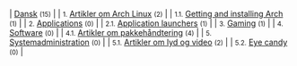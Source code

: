 | [Dansk](/index.php/Category:Dansk "Category:Dansk") <small>(15)</small> |
| <small>1.</small> [Artikler om Arch Linux](/index.php/Category:About_Arch_(Dansk) "Category:About Arch (Dansk)") <small>(2)</small> |
| <small>1.1.</small> [Getting and installing Arch](/index.php/Category:Getting_and_installing_Arch_(Dansk) "Category:Getting and installing Arch (Dansk)") <small>(1)</small> |
| <small>2.</small> [Applications](/index.php/Category:Applications_(Dansk) "Category:Applications (Dansk)") <small>(0)</small> |
| <small>2.1.</small> [Application launchers](/index.php/Category:Application_launchers_(Dansk) "Category:Application launchers (Dansk)") <small>(1)</small> |
| <small>3.</small> [Gaming](/index.php/Category:Gaming_(Dansk) "Category:Gaming (Dansk)") <small>(1)</small> |
| <small>4.</small> [Software](/index.php/Category:Software_(Dansk) "Category:Software (Dansk)") <small>(0)</small> |
| <small>4.1.</small> [Artikler om pakkehåndtering](/index.php/Category:Package_management_(Dansk) "Category:Package management (Dansk)") <small>(4)</small> |
| <small>5.</small> [Systemadministration](/index.php/Category:System_administration_(Dansk) "Category:System administration (Dansk)") <small>(0)</small> |
| <small>5.1.</small> [Artikler om lyd og video](/index.php/Category:Audio/Video_(Dansk) "Category:Audio/Video (Dansk)") <small>(2)</small> |
| <small>5.2.</small> [Eye candy](/index.php/Category:Eye_candy_(Dansk) "Category:Eye candy (Dansk)") <small>(0)</small> |